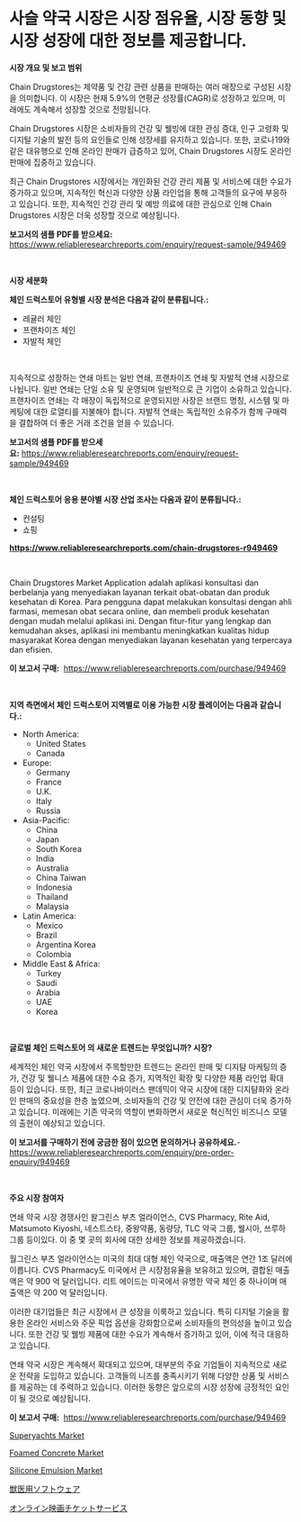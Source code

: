 <p><h1>사슬 약국 시장은 시장 점유율, 시장 동향 및 시장 성장에 대한 정보를 제공합니다.</h1></p><p><strong>시장 개요 및 보고 범위</strong></p>
<p><p>Chain Drugstores는 제약품 및 건강 관련 상품을 판매하는 여러 매장으로 구성된 시장을 의미합니다. 이 시장은 현재 5.9%의 연평균 성장률(CAGR)로 성장하고 있으며, 미래에도 계속해서 성장할 것으로 전망됩니다. </p><p>Chain Drugstores 시장은 소비자들의 건강 및 웰빙에 대한 관심 증대, 인구 고령화 및 디지털 기술의 발전 등의 요인들로 인해 성장세를 유지하고 있습니다. 또한, 코로나19와 같은 대유행으로 인해 온라인 판매가 급증하고 있어, Chain Drugstores 시장도 온라인 판매에 집중하고 있습니다.</p><p>최근 Chain Drugstores 시장에서는 개인화된 건강 관리 제품 및 서비스에 대한 수요가 증가하고 있으며, 지속적인 혁신과 다양한 상품 라인업을 통해 고객들의 요구에 부응하고 있습니다. 또한, 지속적인 건강 관리 및 예방 의료에 대한 관심으로 인해 Chain Drugstores 시장은 더욱 성장할 것으로 예상됩니다.</p></p>
<p><strong>보고서의 샘플 PDF를 받으세요:</strong> <a href="https://www.reliableresearchreports.com/enquiry/request-sample/949469">https://www.reliableresearchreports.com/enquiry/request-sample/949469</a></p>
<p>&nbsp;</p>
<p><strong>시장 세분화</strong></p>
<p><strong>체인 드럭스토어 유형별 시장 분석은 다음과 같이 분류됩니다.:</strong></p>
<p><ul><li>레귤러 체인</li><li>프랜차이즈 체인</li><li>자발적 체인</li></ul></p>
<p>&nbsp;</p>
<p><p>지속적으로 성장하는 연쇄 마트는 일반 연쇄, 프랜차이즈 연쇄 및 자발적 연쇄 시장으로 나뉩니다. 일반 연쇄는 단일 소유 및 운영되며 일반적으로 큰 기업이 소유하고 있습니다. 프랜차이즈 연쇄는 각 매장이 독립적으로 운영되지만 사장은 브랜드 명칭, 시스템 및 마케팅에 대한 로열티를 지불해야 합니다. 자발적 연쇄는 독립적인 소유주가 함께 구매력을 결합하여 더 좋은 거래 조건을 얻을 수 있습니다.</p></p>
<p><strong>보고서의 샘플 PDF를 받으세요:</strong>&nbsp;<a href="https://www.reliableresearchreports.com/enquiry/request-sample/949469">https://www.reliableresearchreports.com/enquiry/request-sample/949469</a></p>
<p>&nbsp;</p>
<p><strong> 체인 드럭스토어 응용 분야별 시장 산업 조사는 다음과 같이 분류됩니다.:</strong></p>
<p><ul><li>컨설팅</li><li>쇼핑</li></ul></p>
<p><strong><a href="https://www.reliableresearchreports.com/chain-drugstores-r949469">https://www.reliableresearchreports.com/chain-drugstores-r949469</a></strong></p>
<p>&nbsp;</p>
<p><p>Chain Drugstores Market Application adalah aplikasi konsultasi dan berbelanja yang menyediakan layanan terkait obat-obatan dan produk kesehatan di Korea. Para pengguna dapat melakukan konsultasi dengan ahli farmasi, memesan obat secara online, dan membeli produk kesehatan dengan mudah melalui aplikasi ini. Dengan fitur-fitur yang lengkap dan kemudahan akses, aplikasi ini membantu meningkatkan kualitas hidup masyarakat Korea dengan menyediakan layanan kesehatan yang terpercaya dan efisien.</p></p>
<p><strong>이 보고서 구매:</strong>&nbsp; <a href="https://www.reliableresearchreports.com/purchase/949469">https://www.reliableresearchreports.com/purchase/949469</a></p>
<p>&nbsp;</p>
<p><strong>지역 측면에서 체인 드럭스토어 지역별로 이용 가능한 시장 플레이어는 다음과 같습니다.:</strong></p>
<p><ul>
    <li>
        North America:
        <ul>
            <li>United States</li>
            <li>Canada</li>
        </ul>
    </li>
    <li>
        Europe:
        <ul>
            <li>Germany</li>
            <li>France</li>
            <li>U.K.</li>
            <li>Italy</li>
            <li>Russia</li>
        </ul>
    </li>
    <li>
        Asia-Pacific:
        <ul>
            <li>China</li>
            <li>Japan</li>
            <li>South Korea</li>
            <li>India</li>
            <li>Australia</li>
            <li>China Taiwan</li>
            <li>Indonesia</li>
            <li>Thailand</li>
            <li>Malaysia</li>
        </ul>
    </li>
    <li>
        Latin America:
        <ul>
            <li>Mexico</li>
            <li>Brazil</li>
            <li>Argentina Korea</li>
            <li>Colombia</li>
        </ul>
    </li>
    <li>
        Middle East & Africa:
        <ul>
            <li>Turkey</li>
            <li>Saudi</li>
            <li>Arabia</li>
            <li>UAE</li>
            <li>Korea</li>
        </ul>
    </li>
    </ul></p>
<p>&nbsp;</p>
<p><strong>글로벌 체인 드럭스토어 의 새로운 트렌드는 무엇입니까? 시장?</strong></p>
<p><p>세계적인 체인 약국 시장에서 주목할만한 트렌드는 온라인 판매 및 디지턈 마케팅의 증가, 건강 및 웰니스 제품에 대한 수요 증가, 지역적인 확장 및 다양한 제품 라인업 확대 등이 있습니다. 또한, 최근 코로나바이러스 팬데믹이 약국 시장에 대한 디지턈화와 온라인 판매의 중요성을 한층 높였으며, 소비자들의 건강 및 안전에 대한 관심이 더욱 증가하고 있습니다. 미래에는 기존 약국의 역할이 변화하면서 새로운 혁신적인 비즈니스 모델의 출현이 예상되고 있습니다.</p></p>
<p><strong>이 보고서를 구매하기 전에 궁금한 점이 있으면 문의하거나 공유하세요.</strong>- <a href="https://www.reliableresearchreports.com/enquiry/pre-order-enquiry/949469">https://www.reliableresearchreports.com/enquiry/pre-order-enquiry/949469</a></p>
<p>&nbsp;</p>
<p><strong>주요 시장 참여자</strong></p>
<p><p>연쇄 약국 시장 경쟁사인 왈그린스 부츠 얼라이언스, CVS Pharmacy, Rite Aid, Matsumoto Kiyoshi, 네스트스타, 중왕약품, 동량당, TLC 약국 그룹, 웰시아, 쓰루하 그룹 등이있다. 이 중 몇 곳의 회사에 대한 상세한 정보를 제공하겠습니다.</p><p>월그린스 부츠 얼라이언스는 미국의 최대 대형 체인 약국으로, 매출액은 연간 1조 달러에 이릅니다. CVS Pharmacy도 미국에서 큰 시장점유율을 보유하고 있으며, 결합된 매출액은 약 900 억 달러입니다. 리트 에이드는 미국에서 유명한 약국 체인 중 하나이며 매출액은 약 200 억 달러입니다.</p><p>이러한 대기업들은 최근 시장에서 큰 성장을 이룩하고 있습니다. 특히 디지털 기술을 활용한 온라인 서비스와 주문 픽업 옵션을 강화함으로써 소비자들의 편의성을 높이고 있습니다. 또한 건강 및 웰빙 제품에 대한 수요가 계속해서 증가하고 있어, 이에 적극 대응하고 있습니다.</p><p>연쇄 약국 시장은 계속해서 확대되고 있으며, 대부분의 주요 기업들이 지속적으로 새로운 전략을 도입하고 있습니다. 고객들의 니즈를 충족시키기 위해 다양한 상품 및 서비스를 제공하는 데 주력하고 있습니다. 이러한 동향은 앞으로의 시장 성장에 긍정적인 요인이 될 것으로 예상됩니다.</p></p>
<p><strong>이 보고서 구매:</strong>&nbsp;&nbsp;<a href="https://www.reliableresearchreports.com/purchase/949469">https://www.reliableresearchreports.com/purchase/949469</a></p>
<p><p><a href="https://github.com/PeterParrish5/Market-Research-Report-List-4/blob/main/superyachts-market.md">Superyachts Market</a></p><p><a href="https://issuu.com/reportprime-2/docs/foamed-concrete-market-size-2030.pptx">Foamed Concrete Market</a></p><p><a href="https://issuu.com/reportprime-2/docs/silicone-emulsion-market-size-2030.pptx">Silicone Emulsion Market</a></p><p><a href="https://github.com/adcxff01450218/Market-Research-Report-List-1/blob/main/465885420748.md">獣医用ソフトウェア</a></p><p><a href="https://medium.com/@edmondg3yrtreenfelder8956/%E3%82%AA%E3%83%B3%E3%83%A9%E3%82%A4%E3%83%B3%E6%98%A0%E7%94%BB%E3%83%81%E3%82%B1%E3%83%83%E3%83%88%E8%B2%A9%E5%A3%B2%E3%82%B5%E3%83%BC%E3%83%93%E3%82%B9%E5%B8%82%E5%A0%B4%E3%81%AE%E6%B4%9E%E5%AF%9F-%E5%B8%82%E5%A0%B4%E5%8B%95%E5%90%91-%E6%88%90%E9%95%B7-2024%E5%B9%B4%E3%81%8B%E3%82%892031%E5%B9%B4%E3%81%AE%E4%BA%88%E6%B8%AC-17e42deff14f">オンライン映画チケットサービス</a></p></p>